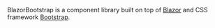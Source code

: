 ﻿BlazorBootstrap is a component library built on top of [Blazor](https://blazor.net/) and CSS framework [Bootstrap](https://getbootstrap.com/).